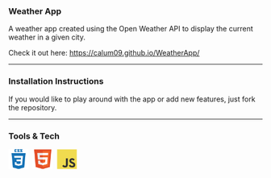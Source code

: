 ### Weather App

A weather app created using the Open Weather API to display the current weather in a given city.

Check it out here: https://calum09.github.io/WeatherApp/

---

### Installation Instructions

If you would like to play around with the app or add new features, just fork the repository. 

---

### Tools & Tech
  <img src="https://github.com/devicons/devicon/blob/master/icons/css3/css3-plain-wordmark.svg"  title="CSS3" alt="CSS" width="40" height="40"/>&nbsp;
  <img src="https://github.com/devicons/devicon/blob/master/icons/html5/html5-original.svg" title="HTML5" alt="HTML" width="40" height="40"/>&nbsp;
  <img src="https://github.com/devicons/devicon/blob/master/icons/javascript/javascript-original.svg" title="JavaScript" alt="JavaScript" width="40" height="40"/>&nbsp;



